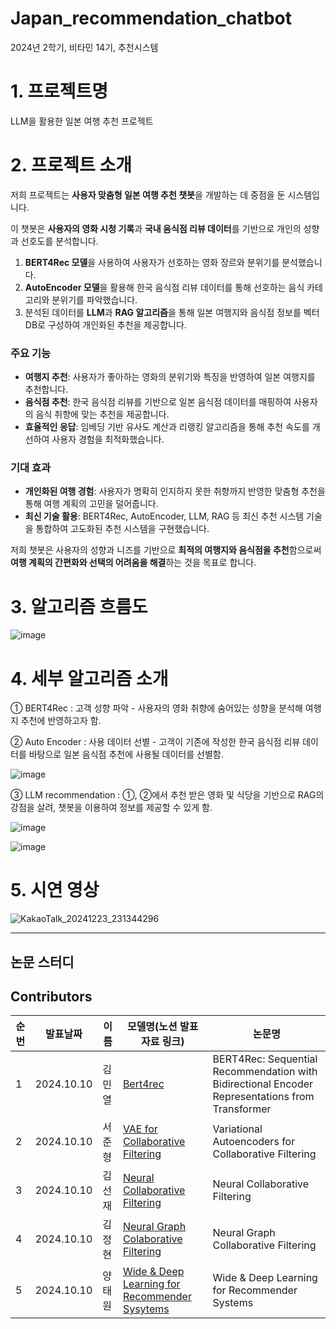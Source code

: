 # Japan_recommendation_chatbot
2024년 2학기, 비타민 14기, 추천시스템 


# 1. 프로젝트명
LLM을 활용한 일본 여행 추천 프로젝트 


# 2. 프로젝트 소개

저희 프로젝트는 **사용자 맞춤형 일본 여행 추천 챗봇**을 개발하는 데 중점을 둔 시스템입니다.

이 챗봇은 **사용자의 영화 시청 기록**과 **국내 음식점 리뷰 데이터**를 기반으로 개인의 성향과 선호도를 분석합니다.

1. **BERT4Rec 모델**을 사용하여 사용자가 선호하는 영화 장르와 분위기를 분석했습니다.
2. **AutoEncoder 모델**을 활용해 한국 음식점 리뷰 데이터를 통해 선호하는 음식 카테고리와 분위기를 파악했습니다.
3. 분석된 데이터를 **LLM**과 **RAG 알고리즘**을 통해 일본 여행지와 음식점 정보를 벡터 DB로 구성하여 개인화된 추천을 제공합니다.

### 주요 기능
- **여행지 추천**: 사용자가 좋아하는 영화의 분위기와 특징을 반영하여 일본 여행지를 추천합니다.
- **음식점 추천**: 한국 음식점 리뷰를 기반으로 일본 음식점 데이터를 매핑하여 사용자의 음식 취향에 맞는 추천을 제공합니다.
- **효율적인 응답**: 임베딩 기반 유사도 계산과 리랭킹 알고리즘을 통해 추천 속도를 개선하여 사용자 경험을 최적화했습니다.

### 기대 효과
- **개인화된 여행 경험**: 사용자가 명확히 인지하지 못한 취향까지 반영한 맞춤형 추천을 통해 여행 계획의 고민을 덜어줍니다.
- **최신 기술 활용**: BERT4Rec, AutoEncoder, LLM, RAG 등 최신 추천 시스템 기술을 통합하여 고도화된 추천 시스템을 구현했습니다.

저희 챗봇은 사용자의 성향과 니즈를 기반으로 **최적의 여행지와 음식점을 추천**함으로써 **여행 계획의 간편화와 선택의 어려움을 해결**하는 것을 목표로 합니다.


# 3. 알고리즘 흐름도
![image](https://github.com/user-attachments/assets/4b0b5af9-17b0-4453-9e94-50c1b53b7935)


# 4. 세부 알고리즘 소개
① BERT4Rec : 고객 성향 파악 - 사용자의 영화 취향에 숨어있는 성향을 분석해 여행지 추천에 반영하고자 함.

② Auto Encoder : 사용 데이터 선별 - 고객이 기존에 작성한 한국 음식점 리뷰 데이터를 바탕으로 일본 음식점 추천에 사용될 데이터를 선별함. 

![image](https://github.com/user-attachments/assets/1461a6b6-52c3-4887-b6c7-7864ee44a7c2)



③ LLM recommendation : ①, ②에서 추천 받은 영화 및 식당을 기반으로 RAG의 강점을 살려, 챗봇을 이용하여 정보를 제공할 수 있게 함. 

![image](https://github.com/user-attachments/assets/10ad0f81-d399-4fac-be1b-c1c67ed2622b)


![image](https://github.com/user-attachments/assets/d6f0ae2d-5881-4e76-b4f6-b62de89eec6b)



# 5. 시연 영상 
![KakaoTalk_20241223_231344296](https://github.com/user-attachments/assets/906e032d-9565-4329-a2c8-6de526c4b0bb)


---
## 논문 스터디 

## Contributors

| 순번  | 발표날짜      |     이름              | 모델명(노션 발표자료 링크)                                                                                                                                 | 논문명                                                                                                                                 |
|-----|-----------|---------------------|----------------------------------------------------------------------------------------------------------------------------------------------------|-------------------------------------------------------------------------------------------------------------------------------------|
|  1   | 2024.10.10  |김민열       |   [Bert4rec](https://www.notion.so/BERT4Rec-Sequential-Recommendation-with-Bidirectional-Encoder-Representations-from-Transformer-10eab9efd4d48035bd1dc673c7d175a4?pvs=4)       |     BERT4Rec: Sequential Recommendation with Bidirectional Encoder Representations from Transformer    |
|  2   | 2024.10.10  |서준형       |      [VAE for Collaborative Filtering](https://www.notion.so/Variational-Autoencoders-for-Collaborative-Filtering-10eab9efd4d48078ad00df288d474c4a?pvs=4)    |     Variational Autoencoders for Collaborative Filtering  |
|  3   | 2024.10.10  |김선재       |   [Neural Collaborative Filtering](https://www.notion.so/Neural-Collaborative-Filtering-10eab9efd4d480018458fbee7e4947ed?pvs=4)             |  Neural Collaborative Filtering        |
|  4   | 2024.10.10  |김정현       | [Neural Graph Colaborative Filtering](https://www.notion.so/Neural-Graph-Collaborative-Filtering-10eab9efd4d480809c37ff0bef81af50?pvs=4)    | Neural Graph Collaborative Filtering   |
|  5   | 2024.10.10  |양태원       |    [Wide & Deep Learning for Recommender Sysytems](https://www.notion.so/Wide-Deep-Learning-for-Recommender-Systems-10eab9efd4d4802bb144c63620505b42?pvs=4)                 | Wide & Deep Learning for Recommender Systems  |                        
